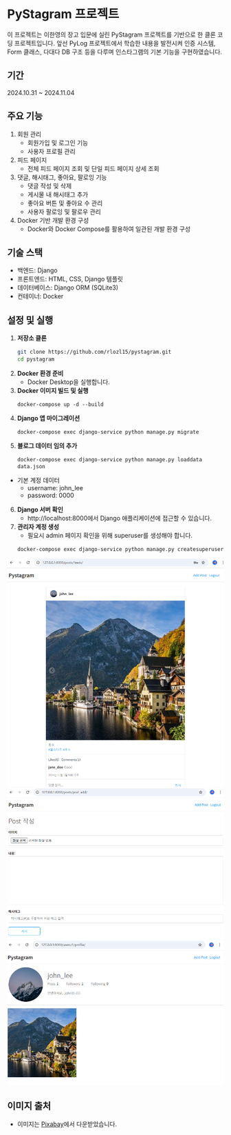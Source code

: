 # PyStagram 프로젝트
이 프로젝트는 이한영의 장고 입문에 실린 PyStagram 프로젝트를 기반으로 한 클론 코딩 프로젝트입니다.
앞선 PyLog 프로젝트에서 학습한 내용을 발전시켜 인증 시스템, Form 클래스, 다대다 DB 구조 등을 다루며 인스타그램의 기본 기능을 구현하였습니다.

## 기간
2024.10.31 ~ 2024.11.04

## 주요 기능
1. 회원 관리
    - 회원가입 및 로그인 기능
    - 사용자 프로필 관리
2. 피드 페이지
    - 전체 피드 페이지 조회 및 단일 피드 페이지 상세 조회
3. 댓글, 해시태그, 좋아요, 팔로잉 기능
    - 댓글 작성 및 삭제
    - 게시물 내 해시태그 추가
    - 좋아요 버튼 및 좋아요 수 관리
    - 사용자 팔로잉 및 팔로우 관리
4. Docker 기반 개발 환경 구성
    - Docker와 Docker Compose를 활용하여 일관된 개발 환경 구성

## 기술 스택
- 백엔드: Django
- 프론트엔드: HTML, CSS, Django 템플릿
- 데이터베이스: Django ORM (SQLite3)
- 컨테이너: Docker

## 설정 및 실행
1. **저장소 클론**
    ```bash
    git clone https://github.com/rlozl15/pystagram.git
    cd pystagram
    ```
2. **Docker 환경 준비**
    - Docker Desktop을 실행합니다.
3. **Docker 이미지 빌드 및 실행**
    ```
    docker-compose up -d --build
    ```
4. **Django 앱 마이그레이션**
    ```
    docker-compose exec django-service python manage.py migrate
    ```
5. **블로그 데이터 임의 추가**
    ```
    docker-compose exec django-service python manage.py loaddata data.json
    ```
  - 기본 계정 데이터
      - username: john_lee
      - password: 0000
6. **Django 서버 확인**
    - http://localhost:8000에서 Django 애플리케이션에 접근할 수 있습니다.
7. **관리자 계정 생성**
    - 필요시 admin 페이지 확인을 위해 superuser를 생성해야 합니다.
    ```
    docker-compose exec django-service python manage.py createsuperuser
    ```  
![pystagram](src/pystagram.png)
![post_create](src/post_create.png)
![profile](src/profile.png)

## 이미지 출처
- 이미지는 [Pixabay](https://pixabay.com/)에서 다운받았습니다.
